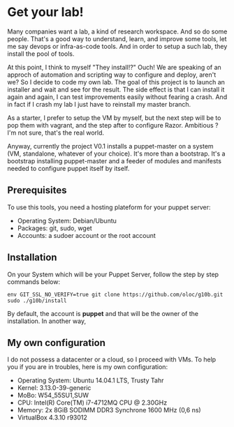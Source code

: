 # Get your lab!
Many companies want a lab, a kind of research workspace. And so do some people. That's a good way to understand, learn, and improve some tools, let me say devops or infra-as-code tools. And in order to setup a such lab, they install the pool of tools.

At this point, I think to myself "They install!?" Ouch! We are speaking of an approch of automation and scripting way to configure and deploy, aren't we?  So I decide to code my own lab. The goal of this project is to launch an installer and wait and see for the result. The side effect is that I can install it again and again, I can test improvements easily without fearing a crash. And in fact if I crash my lab I just have to reinstall my master branch. 

As a starter, I prefer to setup the VM by myself, but the next step will be to pop them with vagrant, and the step after to configure Razor. Ambitious ? I'm not sure, that's the real world.

Anyway, currently the project V0.1 installs a puppet-master on a system (VM, standalone, whatever of your choice). It's more than a bootstrap. It's a bootstrap installing puppet-master and a feeder of modules and manifests needed to configure puppet itself by itself.


## Prerequisites
To use this tools, you need a hosting plateform for your puppet server:
* Operating System: Debian/Ubuntu 
* Packages: git, sudo, wget
* Accounts: a sudoer account or the root account

## Installation
On your System which will be your Puppet Server, follow the step by step commands below:

    env GIT_SSL_NO_VERIFY=true git clone https://github.com/oloc/g10b.git
    sudo ./g10b/install

By default, the account is **puppet** and that will be the owner of the installation. In another way, 


## My own configuration
I do not possess a datacenter or a cloud, so I proceed with VMs. To help you if you are in troubles, here is my own configuration:

* Operating System: Ubuntu 14.04.1 LTS, Trusty Tahr
* Kernel: 3.13.0-39-generic
* MoBo: W54_55SU1,SUW
* CPU: Intel(R) Core(TM) i7-4712MQ CPU @ 2.30GHz
* Memory: 2x 8GiB SODIMM DDR3 Synchrone 1600 MHz (0,6 ns)
* VirtualBox 4.3.10 r93012
